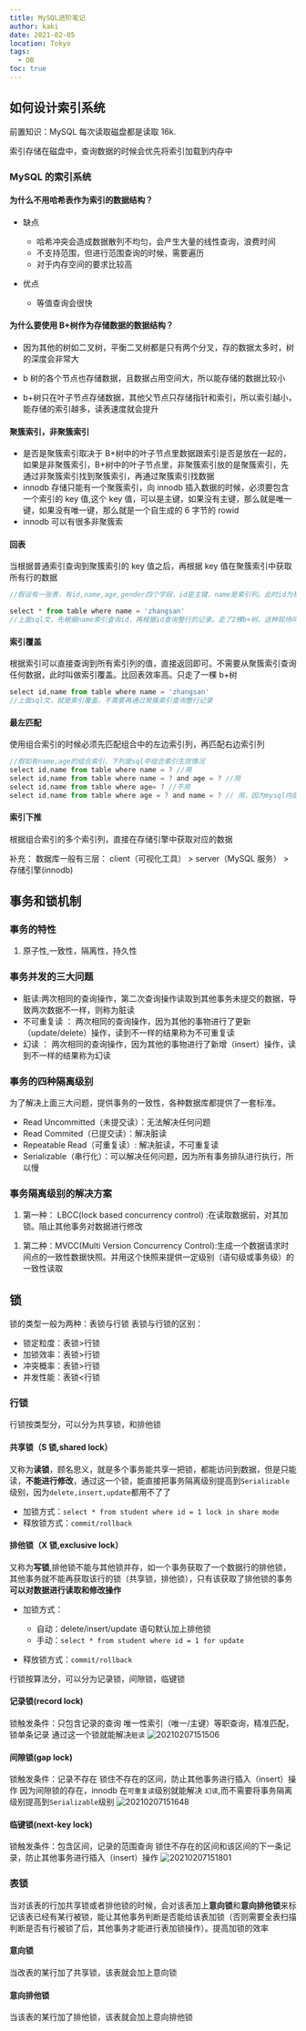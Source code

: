 ```yaml
---
title: MySQL进阶笔记
author: kaki
date: 2021-02-05
location: Tokyo
tags:
  - DB
toc: true
---
```


## 如何设计索引系统

前置知识：MySQL 每次读取磁盘都是读取 16k.

索引存储在磁盘中，查询数据的时候会优先将索引加载到内存中

### MySQL 的索引系统

#### 为什么不用哈希表作为索引的数据结构？

- 缺点

  - 哈希冲突会造成数据散列不均匀，会产生大量的线性查询，浪费时间
  - 不支持范围，但进行范围查询的时候，需要遍历
  - 对于内存空间的要求比较高

- 优点
  - 等值查询会很快

#### 为什么要使用 B+树作为存储数据的数据结构？

- 因为其他的树如二叉树，平衡二叉树都是只有两个分叉，存的数据太多时，树的深度会非常大

- b 树的各个节点也存储数据，且数据占用空间大，所以能存储的数据比较小

- b+树只在叶子节点存储数据，其他父节点只存储指针和索引，所以索引越小，能存储的索引越多，读表速度就会提升

#### 聚簇索引，非聚簇索引

- 是否是聚簇索引取决于 B+树中的叶子节点里数据跟索引是否是放在一起的，如果是非聚簇索引，B+树中的叶子节点里，非聚簇索引放的是聚簇索引，先通过非聚簇索引找到聚簇索引，再通过聚簇索引找数据
- innodb 存储只能有一个聚簇索引，向 innodb 插入数据的时候，必须要包含一个索引的 key 值,这个 key 值，可以是主键，如果没有主键，那么就是唯一键，如果没有唯一键，那么就是一个自生成的 6 字节的 rowid
- innodb 可以有很多非聚簇索

#### 回表

当根据普通索引查询到聚簇索引的 key 值之后，再根据 key 值在聚簇索引中获取所有行的数据

```js
//假设有一张表，有id,name,age,gender四个字段，id是主键，name是索引列。此时id为聚簇索引，name为非聚簇索引

select * from table where name = 'zhangsan'
//上面sql文，先根据name索引查询id，再根据id查询整行的记录。走了2棵b+树。这种现场叫做回表
```

#### 索引覆盖

根据索引可以直接查询到所有索引列的值，直接返回即可。不需要从聚簇索引查询任何数据，此时叫做索引覆盖。比回表效率高。只走了一棵 b+树

```js
select id,name from table where name = 'zhangsan'
//上面sql文，就是索引覆盖。不需要再通过聚簇索引查询整行记录
```

#### 最左匹配

使用组合索引的时候必须先匹配组合中的左边索引列，再匹配右边索引列

```js
//假如有name,age的组合索引，下列是sql中组合索引生效情况
select id,name from table where name = ? //用
select id,name from table where name = ? and age = ? //用
select id,name from table where age= ? //不用
select id,name from table where age = ? and name = ? // 用，因为mysql内部有优化器，会调整对应的顺序
```

#### 索引下推

根据组合索引的多个索引列，直接在存储引擎中获取对应的数据

补充： 数据库一般有三层： client（可视化工具） > server（MySQL 服务） > 存储引擎(innodb)

## 事务和锁机制

### 事务的特性

1. 原子性,一致性，隔离性，持久性

### 事务并发的三大问题

- 脏读:两次相同的查询操作，第二次查询操作读取到其他事务未提交的数据，导致两次数据不一样，则称为脏读
- 不可重复读 ： 两次相同的查询操作，因为其他的事物进行了更新（update/delete）操作，读到不一样的结果称为不可重复读
- 幻读 ： 两次相同的查询操作，因为其他的事物进行了新增（insert）操作，读到不一样的结果称为幻读

### 事务的四种隔离级别

为了解决上面三大问题，提供事务的一致性，各种数据库都提供了一套标准。

- Read Uncommitted（未提交读）：无法解决任何问题
- Read Commited（已提交读）：解决脏读
- Repeatable Read（可重复读）: 解决脏读，不可重复读
- Serializable（串行化）：可以解决任何问题，因为所有事务排队进行执行，所以慢

### 事务隔离级别的解决方案

1. 第一种： LBCC(lock based concurrency control) :在读取数据前，对其加锁。阻止其他事务对数据进行修改

1) 第二种：MVCC(Multi Version Concurrency Control):生成一个数据请求时间点的一致性数据快照。并用这个快照来提供一定级别（语句级或事务级）的一致性读取

## 锁

锁的类型一般为两种：表锁与行锁
表锁与行锁的区别：

- 锁定粒度：表锁>行锁
- 加锁效率：表锁>行锁
- 冲突概率：表锁>行锁
- 并发性能：表锁<行锁

### 行锁

行锁按类型分，可以分为共享锁，和排他锁

#### 共享锁（S 锁,shared lock）

又称为**读锁**，顾名思义，就是多个事务能共享一把锁，都能访问到数据，但是只能读，**不能进行修改**，通过这一个锁，能直接把事务隔离级别提高到`Serializable`级别，因为`delete,insert,update`都用不了了

- 加锁方式：`select * from student where id = 1 lock in share mode`
- 释放锁方式：`commit/rollback`

#### 排他锁（X 锁,exclusive lock）

又称为**写锁**,排他锁不能与其他锁并存，如一个事务获取了一个数据行的排他锁，其他事务就不能再获取该行的锁（共享锁，排他锁），只有该获取了排他锁的事务**可以对数据进行读取和修改操作**

- 加锁方式：

  - 自动：delete/insert/update 语句默认加上排他锁
  - 手动：`select * from student where id = 1 for update`

- 释放锁方式：`commit/rollback`

行锁按算法分，可以分为记录锁，间隙锁，临键锁

#### 记录锁(record lock)

锁触发条件：只包含记录的查询
唯一性索引（唯一/主键）等职查询，精准匹配，锁单条记录
通过这一个锁就能解决`脏读`
![20210207151506](https://raw.githubusercontent.com/kakigakki/picBed/master/imgs/20210207151506.png)

#### 间隙锁(gap lock)

锁触发条件：记录不存在
锁住不存在的区间，防止其他事务进行插入（insert）操作
因为间隙锁的存在，innodb 在`可重复读`级别就能解决 `幻读`,而不需要将事务隔离级别提高到`Serializable`级别
![20210207151648](https://raw.githubusercontent.com/kakigakki/picBed/master/imgs/20210207151648.png)

#### 临键锁(next-key lock)

锁触发条件：包含区间，记录的范围查询
锁住不存在的区间和该区间的下一条记录，防止其他事务进行插入（insert）操作
![20210207151801](https://raw.githubusercontent.com/kakigakki/picBed/master/imgs/20210207151801.png)

### 表锁

当对该表的行加共享锁或者排他锁的时候，会对该表加上**意向锁**和**意向排他锁**来标记该表已经有某行被锁，能让其他事务判断是否能给该表加锁（否则需要全表扫描判断是否有行被锁了后，其他事务才能进行表加锁操作）。提高加锁的效率

#### 意向锁

当改表的某行加了共享锁，该表就会加上意向锁

#### 意向排他锁

当该表的某行加了排他锁，该表就会加上意向排他锁
